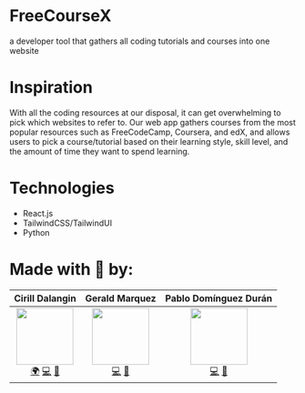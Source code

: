 # FreeCourseX
a developer tool that gathers all coding tutorials and courses into one website

# Inspiration
With all the coding resources at our disposal, it can get overwhelming to pick which websites to refer to. Our web app gathers courses from the most popular resources such as FreeCodeCamp, Coursera, and edX, and allows users to pick a course/tutorial based on their learning style, skill level, and the amount of time they want to spend learning. 

# Technologies
- React.js
- TailwindCSS/TailwindUI
- Python

# Made with 💜 by:
| Cirill Dalangin | Gerald Marquez | Pablo Domínguez Durán |
| :----: | :---: | :---: |
| [<img src="https://avatars2.githubusercontent.com/u/40480780?s=460&u=8c1edf8c533e2fb0a97dfce1342fcf2960a12c1b&v=4" width="100px;"/>](https://florenz.tech/)<br />[🌍](https://florenz.tech/) [💻](https://github.com/cdalangin) [🤝](https://www.linkedin.com/in/cfdalangin/) | [<img src="https://avatars2.githubusercontent.com/u/53912864?s=460&u=727f97404c4be0f6ef60b348233e1282d46e1c26&v=4" width="100px;"/>](#)<br /> [💻](https://github.com/gprmarquez) [🤝](https://www.linkedin.com/in/gerald-marquez/) | [<img src="https://avatars2.githubusercontent.com/u/10246682?s=460&u=10d50fc5c9b71bfadb3927ebf2325250a520455a&v=4" width="100px;"/>](https://github.com/pablomdd)<br /> [💻](https://github.com/pablomdd) [🤝](https://www.linkedin.com/in/pablodominguezduran/) |
